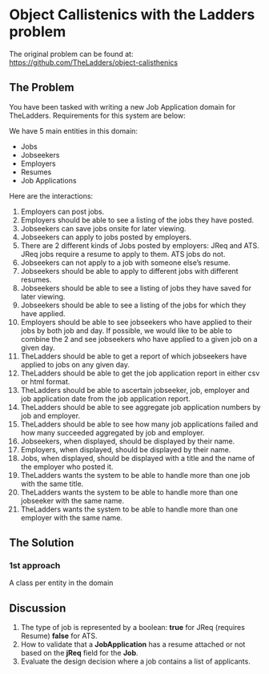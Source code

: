 # Object Callistenics with the Ladders problem

The original problem can be found at: https://github.com/TheLadders/object-calisthenics

## The Problem

You have been tasked with writing a new Job Application domain for TheLadders. 
Requirements for this system are below:

We have 5 main entities in this domain:

* Jobs
* Jobseekers
* Employers
* Resumes
* Job Applications

Here are the interactions:

1. Employers can post jobs.
2. Employers should be able to see a listing of the jobs they have posted.
3. Jobseekers can save jobs onsite for later viewing.
4. Jobseekers can apply to jobs posted by employers.
5. There are 2 different kinds of Jobs posted by employers: JReq and ATS.
JReq jobs require a resume to apply to them.
ATS jobs do not.
6. Jobseekers can not apply to a job with someone else’s resume.
7. Jobseekers should be able to apply to different jobs with different resumes.
8. Jobseekers should be able to see a listing of jobs they have saved for later viewing.
9. Jobseekers should be able to see a listing of the jobs for which they have applied.
10. Employers should be able to see jobseekers who have applied to their jobs by both job and day. If possible, we would like to be able to combine the 2 and see jobseekers who have applied to a given job on a given day.
11. TheLadders should be able to get a report of which jobseekers have applied to jobs on any given day.
12. TheLadders should be able to get the job application report in either csv or html format.
13. TheLadders should be able to ascertain jobseeker, job, employer and job application date from the job application report.
14. TheLadders should be able to see aggregate job application numbers by job and employer.
15. TheLadders should be able to see how many job applications failed and how many succeeded aggregated by job and employer.
16. Jobseekers, when displayed, should be displayed by their name.
17. Employers, when displayed, should be displayed by their name.
18. Jobs, when displayed, should be displayed with a title and the name of the employer who posted it.
19. TheLadders wants the system to be able to handle more than one job with the same title.
20. TheLadders wants the system to be able to handle more than one jobseeker with the same name.
21. TheLadders wants the system to be able to handle more than one employer with the same name.

## The Solution
### 1st approach
A class per entity in the domain

## Discussion
1. The type of job is represented by a boolean: **true** for JReq (requires Resume) **false** for ATS.
2. How to validate that a **JobApplication** has a resume attached or not based on the **jReq** field for the **Job**.
3. Evaluate the design decision where a job contains a list of applicants.